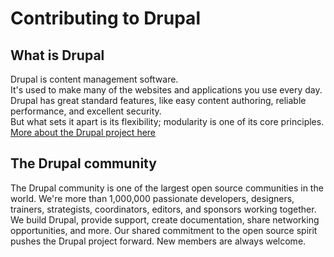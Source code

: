 # Contributing to Drupal


## What is Drupal 
Drupal is content management software.  
It's used to make many of the websites and applications you use every day.  
Drupal has great standard features, like easy content authoring, reliable performance, and excellent security.  
But what sets it apart is its flexibility; modularity is one of its core principles.  
[More about the Drupal project here](https://www.drupal.org/about)

## The Drupal community
The Drupal community is one of the largest open source communities in the world. 
We're more than 1,000,000 passionate developers, designers, trainers, strategists, coordinators, editors, and sponsors working together.
We build Drupal, provide support, create documentation, share networking opportunities, and more. 
Our shared commitment to the open source spirit pushes the Drupal project forward. 
New members are always welcome.


